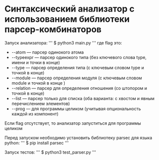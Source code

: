 # Синтаксический анализатор с использованием библиотеки парсер-комбинаторов

Запуск анализатора:
'''
$ python3 main.py <flag> <filename>
'''
где flag это:
*  --atom — парсер одинокого атома 
* --typeexpr — парсер одинокого типа (без ключевого слова type, имени и точки в конце)
* --type — парсер определения типа (с ключевым словом type и точкой в конце)
* --module — парсер определения модуля (с ключевым словом module и точкой в конце )
* --relation — парсер для определения отношения (со штопором и точкой в конце)
* --list — парсер только для списка (оба варианта: с хвостом и явным перечислением элементов) 
* --prog — для программы целиком (учитывая опциональность каждой из компонент)
  
Если flag отсутствует, то анализатор запуститься для программы целиком

Перед запуском необходимо установить библиотеку parsec для языка python:
'''
$ pip install parsec
'''

Запуск тестов:
'''
$ python3 test_parser.py 
'''
